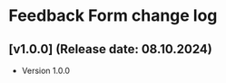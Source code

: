 <!DOCTYPE html>
<html lang="en">
<head></head>
<body>
    <h1>Feedback Form change log</h1>
    <h2>[v1.0.0] (Release date: 08.10.2024)</h2>
    <p>
        <ul>
            <li>Version 1.0.0</li>
        </ul>
    </p>
</body>
</html>
